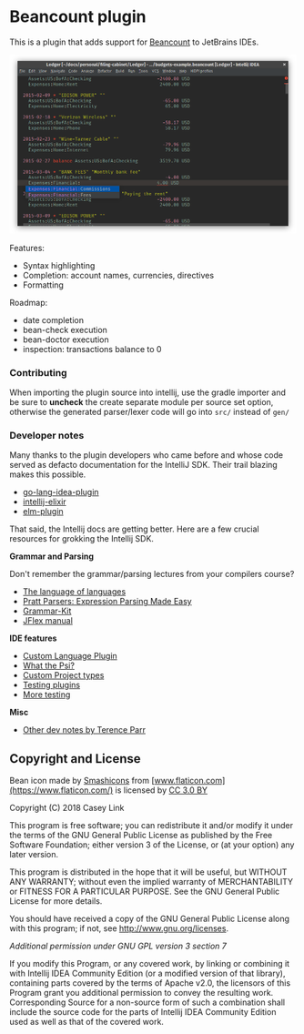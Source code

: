 # Beancount plugin

This is a plugin that adds support for [Beancount][bc] to JetBrains IDEs.

![screenshot](screenshot.png)

Features:

* Syntax highlighting
* Completion: account names, currencies, directives
* Formatting

Roadmap:

* date completion
* bean-check execution
* bean-doctor execution
* inspection: transactions balance to 0

### Contributing

When importing the plugin source into intellij, use the gradle importer and be
sure to **uncheck** the create separate module per source set option, otherwise
the generated parser/lexer code will go into `src/` instead of `gen/`

### Developer notes

Many thanks to the plugin developers who came before and whose code served
as defacto documentation for the IntelliJ SDK. Their trail blazing makes this
possible.

* [go-lang-idea-plugin](https://github.com/go-lang-plugin-org/go-lang-idea-plugin)
* [intellij-elixir](https://github.com/KronicDeth/intellij-elixir)
* [elm-plugin](https://github.com/durkiewicz/elm-plugin)

That said, the Intellij docs are getting better. Here are a few crucial
resources for grokking the Intellij SDK.

**Grammar and Parsing**

Don't remember the grammar/parsing lectures from your compilers course?

* [The language of languages](http://matt.might.net/articles/grammars-bnf-ebnf/)
* [Pratt Parsers: Expression Parsing Made Easy](http://journal.stuffwithstuff.com/2011/03/19/pratt-parsers-expression-parsing-made-easy/)
* [Grammar-Kit](https://github.com/JetBrains/Grammar-Kit)
* [JFlex manual](http://jflex.de/manual.html)

**IDE features**

* [Custom Language Plugin](https://www.jetbrains.org/intellij/sdk/docs/reference_guide/custom_language_support.html)
* [What the Psi?](https://www.jetbrains.org/intellij/sdk/docs/basics/architectural_overview/psi.html)
* [Custom Project types](https://www.jetbrains.org/intellij/sdk/docs/reference_guide/project_model/project.html)
* [Testing plugins](https://www.jetbrains.org/intellij/sdk/docs/basics/testing_plugins.html)
* [More testing](https://www.jetbrains.org/intellij/sdk/docs/tutorials/writing_tests_for_plugins.html)

**Misc**

* [Other dev notes by Terence Parr](https://github.com/antlr/jetbrains/blob/master/doc/plugin-dev-notes.md)



## Copyright and License

Bean icon made by [Smashicons](https://www.flaticon.com/authors/smashicons)
from [www.flaticon.com](https://www.flaticon.com/) is licensed by
[CC 3.0 BY](http://creativecommons.org/licenses/by/3.0/)

Copyright (C) 2018 Casey Link

This program is free software; you can redistribute it and/or modify it under
the terms of the GNU General Public License as published by the Free Software
Foundation; either version 3 of the License, or (at your option) any later
version.

This program is distributed in the hope that it will be useful, but WITHOUT ANY
WARRANTY; without even the implied warranty of MERCHANTABILITY or FITNESS FOR A
PARTICULAR PURPOSE. See the GNU General Public License for more details.

You should have received a copy of the GNU General Public License along with
this program; if not, see <http://www.gnu.org/licenses>.

*Additional permission under GNU GPL version 3 section 7*

If you modify this Program, or any covered work, by linking or combining it
with Intellij IDEA Community Edition (or a modified version of that library),
containing parts covered by the terms of Apache v2.0, the licensors of this
Program grant you additional permission to convey the resulting work.
Corresponding Source for a non-source form of such a combination shall include
the source code for the parts of Intellij IDEA Community Edition used as well
as that of the covered work.

[bc]:http://furius.ca/beancount/
